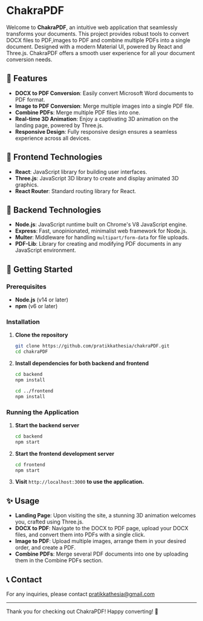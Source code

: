 # ChakraPDF

Welcome to **ChakraPDF**, an intuitive web application that seamlessly transforms your documents. This project provides robust tools to convert DOCX files to PDF,images to PDF and combine multiple PDFs into a single document. Designed with a modern Material UI, powered by React and Three.js. ChakraPDF offers a smooth user experience for all your document conversion needs.

## 🚀 Features

- **DOCX to PDF Conversion**: Easily convert Microsoft Word documents to PDF format.
- **Image to PDF Conversion**: Merge multiple images into a single PDF file.
- **Combine PDFs**: Merge multiple PDF files into one.
- **Real-time 3D Animation**: Enjoy a captivating 3D animation on the landing page, powered by Three.js.
- **Responsive Design**: Fully responsive design ensures a seamless experience across all devices.

## 🎨 Frontend Technologies

- **React**: JavaScript library for building user interfaces.
- **Three.js**: JavaScript 3D library to create and display animated 3D graphics.
- **React Router**: Standard routing library for React.

## 🔧 Backend Technologies

- **Node.js**: JavaScript runtime built on Chrome's V8 JavaScript engine.
- **Express**: Fast, unopinionated, minimalist web framework for Node.js.
- **Multer**: Middleware for handling `multipart/form-data` for file uploads.
- **PDF-Lib**: Library for creating and modifying PDF documents in any JavaScript environment.


## 🌟 Getting Started

### Prerequisites

- **Node.js** (v14 or later)
- **npm** (v6 or later)

### Installation

1. **Clone the repository**
   ```bash
   git clone https://github.com/pratikkathesia/chakraPDF.git
   cd chakraPDF
   ```

2. **Install dependencies for both backend and frontend**

   ```bash
   cd backend
   npm install

   cd ../frontend
   npm install
   ```

### Running the Application

1. **Start the backend server**
   ```bash
   cd backend
   npm start
   ```

2. **Start the frontend development server**
   ```bash
   cd frontend
   npm start
   ```

3. **Visit** `http://localhost:3000` **to use the application.**

## ✨ Usage

- **Landing Page**: Upon visiting the site, a stunning 3D animation welcomes you, crafted using Three.js.
- **DOCX to PDF**: Navigate to the DOCX to PDF page, upload your DOCX files, and convert them into PDFs with a single click.
- **Image to PDF**: Upload multiple images, arrange them in your desired order, and create a PDF.
- **Combine PDFs**: Merge several PDF documents into one by uploading them in the Combine PDFs section.

## 📞 Contact

For any inquiries, please contact pratikkathesia@gmail.com

---

Thank you for checking out ChakraPDF! Happy converting! 🚀
